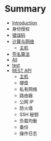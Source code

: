# Summary

* [Introduction](README.md)
* 身份授权
* [错误码](error_code.md)
* [计算与网络](ji_suan_yu_wang_luo.md)
   * [主机](zhu_ji.md)
* [签名算法](chapter1.md)
* [All](all.md)
* [test](test.md)
* [REST API](rest_api.md)
   * [主机](instance.md)
   * 硬盘
   * 私有网络
   * 路由器
   * 公网 IP
   * 防火墙
   * SSH 秘钥
   * 负载均衡
   * 备份
   * 操作日志

